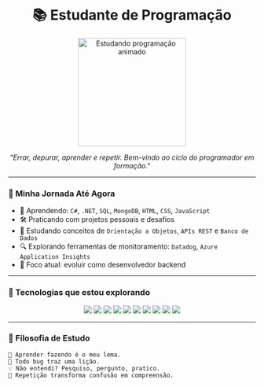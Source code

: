 <h1 align="center">📚 Estudante de Programação</h1>
<p align="center">
  <img src="https://media.giphy.com/media/qgQUggAC3Pfv687qPC/giphy.gif" width="220px" alt="Estudando programação animado" />
</p>

<p align="center"><i>"Errar, depurar, aprender e repetir. Bem-vindo ao ciclo do programador em formação."</i></p>

---

### 🧭 Minha Jornada Até Agora

- 📘 Aprendendo: `C#`, `.NET`, `SQL`, `MongoDB`, `HTML`, `CSS`, `JavaScript`
- 🛠️ Praticando com projetos pessoais e desafios
- 🧠 Estudando conceitos de `Orientação a Objetos`, `APIs REST` e `Banco de Dados`
- 🔍 Explorando ferramentas de monitoramento: `Datadog`, `Azure Application Insights`
- 🧩 Foco atual: evoluir como desenvolvedor backend

---

### 🧠 Tecnologias que estou explorando

<p align="center">
  <img src="https://img.shields.io/badge/C%23-239120?style=for-the-badge&logo=c-sharp&logoColor=white"/>
  <img src="https://img.shields.io/badge/.NET-512BD4?style=for-the-badge&logo=dotnet&logoColor=white"/>
  <img src="https://img.shields.io/badge/MongoDB-47A248?style=for-the-badge&logo=mongodb&logoColor=white"/>
  <img src="https://img.shields.io/badge/SQL-4479A1?style=for-the-badge&logo=Microsoft%20SQL%20Server&logoColor=white"/>
  <img src="https://img.shields.io/badge/HTML-E34F26?style=for-the-badge&logo=html5&logoColor=white"/>
  <img src="https://img.shields.io/badge/CSS-1572B6?style=for-the-badge&logo=css3&logoColor=white"/>
  <img src="https://img.shields.io/badge/JavaScript-F7DF1E?style=for-the-badge&logo=javascript&logoColor=black"/>
  <img src="https://img.shields.io/badge/Git-F05032?style=for-the-badge&logo=git&logoColor=white"/>
  <img src="https://img.shields.io/badge/Datadog-632CA6?style=for-the-badge&logo=datadog&logoColor=white"/>
  <img src="https://img.shields.io/badge/Azure%20Insights-0078D4?style=for-the-badge&logo=microsoftazure&logoColor=white"/>
</p>

---

### 📜 Filosofia de Estudo

```text
📖 Aprender fazendo é o meu lema.
🐞 Todo bug traz uma lição.
💡 Não entendi? Pesquiso, pergunto, pratico.
🔁 Repetição transforma confusão em compreensão.
